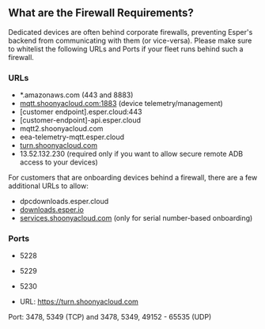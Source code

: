 ## What are the Firewall Requirements?

Dedicated devices are often behind corporate firewalls, preventing Esper's backend from communicating with them (or vice-versa). Please make sure to whitelist the following URLs and Ports if your fleet runs behind such a firewall.

### URLs

-   *.amazonaws.com (443 and 8883)
-   [mqtt.shoonyacloud.com:1883](http://mqtt.shoonyacloud.com:1883/) (device telemetry/management)
-   [customer endpoint].esper.cloud:443
-   [customer-endpoint]-api.esper.cloud
-   mqtt2.shoonyacloud.com
-   eea-telemetry-mqtt.esper.cloud  
-   [turn.shoonyacloud.com](http://turn.shoonyacloud.com/)
-   13.52.132.230 (required only if you want to allow secure remote ADB access to your devices)
    

For customers that are onboarding devices behind a firewall, there are a few additional URLs to allow:

-   dpcdownloads.esper.cloud
-   [downloads.esper.io](http://downloads.esper.io/)
-   [services.shoonyacloud.com](http://services.shoonyacloud.com/) (only for serial number-based onboarding)
    

### Ports

-   5228 
-   5229 
-   5230

-  URL: https://turn.shoonyacloud.com

Port: 3478, 5349 (TCP) and 3478, 5349, 49152 - 65535 (UDP)
  
